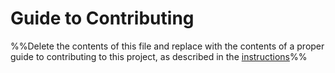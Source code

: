 # Guide to Contributing

%%Delete the contents of this file and replace with the contents of a proper guide to contributing to this project, as described in the [instructions](./instructions-0c-project-setup#contributingmd)%%

